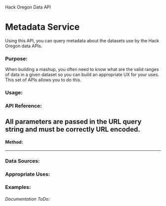 Hack Oregon Data API
# Metadata Service

Using this API, you can query metadata about the datasets use by the Hack Oregon data APIs.

### Purpose:
When building a mashup, you often need to know what are the valid ranges of data in a given dataset so you can build an appropriate UX for your uses. This set of APIs allows you to do this.

### Usage:

### API Reference:

All parameters are passed in the URL query string and must be correctly URL encoded.
---
#### Method:
---

### Data Sources:

### Appropriate Uses:

### Examples:

###### Documentation ToDo:



